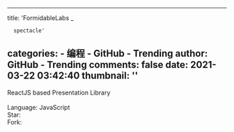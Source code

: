 
---
title: 'FormidableLabs _

      spectacle'
categories: 
    - 编程
    - GitHub - Trending
author: GitHub - Trending
comments: false
date: 2021-03-22 03:42:40
thumbnail: ''
---

<div>   
ReactJS based Presentation Library
    <br>
                            <br>Language: JavaScript
                            <br>Star: 
                            <br>Fork:   
</div>
            